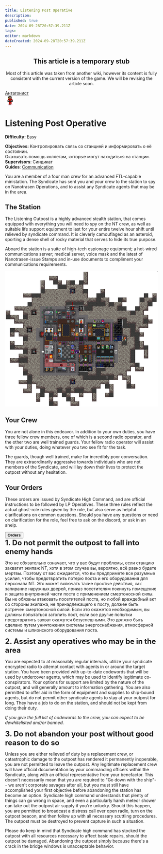 ```yaml
---
title: Listening Post Operative
description: 
published: true
date: 2024-09-28T20:57:39.211Z
tags: 
editor: markdown
dateCreated: 2024-09-28T20:57:39.211Z
---
```


<center>
<div class="warning-banner">
<h2> This article is a temporary stub </h2>
<p>Most of this article was taken from another wiki, however its content is fully consistent with the current version of the game. We will be revising the article soon.</p>
</div>
</center>

<div style="display: flex; justify-content: center;">
<div class="roles-passport antag">
  <div class="title antag"><a href="/roles/antagonists">Антагонист</a></div>
  <div>
    <div><div><img src="/roles/listening_operative.png"></div></div>
  <div><div>
    <h1>Listening Post Operative</h1>
    <p><strong>Difficulty:</strong> Easy</p>
    <strong>Objectives:</strong> Контролировать связь со станцией и информировать о её состоянии. <br>
Оказывать помощь коллегам, которые могут находиться на станции.<br>
    <b>Supervisors</b>: Синдикат<br>
    <b>Guides</b>: <a href="/guides/communication">Communication</a> 
  </div></div>
  </div>
</div>
</div>

You are a member of a four man crew for an advanced FTL-capable ministation. The Syndicate has sent you and your crew to the station to spy on Nanotrasen Operations, and to assist any Syndicate agents that may be in the area.


## The Station

<div class="imageBox">
  <div>
The Listening Outpost is a highly advanced stealth station, that comes equipped with everything you will need to spy on the NT crew, as well as suitable life support equipment to last for your entire twelve hour shift until relieved by syndicate command. It is cleverly camouflaged as an asteroid, sporting a dense shell of rocky material that serves to hide its true purpose.

Aboard the station is a suite of high-tech espionage equipment; a hot-wired communications server; medical server, voice mask and the latest of Nanotrasen-issue Stamps and in-use documents to compliment your communications requirements.

  </div>
  <img src="/listening_post_operative.png"/>
</div>

## Your Crew

You are not alone in this endeavor. In addition to your own duties, you have three fellow crew members, one of which is a second radio operator, and the other two are well trained guards. Your fellow radio operator will assist with your duties, doing whatever you two see fit for the task.

The guards, though well trained, make for incredibly poor conversation. They are extraordinarily aggressive towards individuals who are not members of the Syndicate, and will lay down their lives to protect the outpost without any hesitation.


## Your Orders

These orders are issued by Syndicate High Command, and are official instructions to be followed by LP Operatives. These three rules reflect the actual ghost-role rules given by the role, but also serve as helpful clarifications on common questions. Should you have any questions or need on clarification for the role, feel free to ask on the discord, or ask in an ahelp.

<button type="button" class="collapsible">
  <div><b>Orders</b></div>
</button>
<div class="content">
<b style="font-size: 24px;">1. Do not permit the outpost to fall into enemy hands</b>

Это не обязательно означает, что у вас будут проблемы, если станцию захватит экипаж NT, хотя в этом случае вы, вероятно, всё равно будете мертвы. Поэтому от вас ожидается, что вы предпримете все разумные усилия, чтобы предотвратить потерю поста и его оборудования для персонала NT. Это может включать такие простые действия, как запирание наружных дверей, приказ посетителям покинуть помещение и защита внутренней части поста с применением смертоносной силы. Вы не обязаны атаковать посетителей поста, но любой враждебный акт со стороны экипажа, не принадлежащего к посту, должен быть встречен смертоносной силой. Если это окажется необходимым, вы должны попытаться затопить пост, если все другие попытки предотвратить захват окажутся безуспешными. Это должно быть сделано путем уничтожения системы энергоснабжения, атмосферной системы и шпионского оборудования поста.


<b style="font-size: 24px;">2. Assist any operatives who may be in the area</b>

You are expected to at reasonably regular intervals, utilize your syndicate encrypted radio to attempt contact with agents in or around the target station. You have been provided with up-to-date codewords that will be used by undercover agents, which may be used to identify legitimate co-conspirators. Your options for support are limited by the nature of the outpost, and will generally amount to information gathering. You are also permitted to offer aid in the form of equipment and supplies to ship-bound agents, but do not permit other syndicate agents to stay at your outpost for long. They have a job to do on the station, and should not be kept from doing their duty.

*If you give the full list of codewords to the crew, you can expect to be dewhitelisted and/or banned.*


<b style="font-size: 24px;">3. Do not abandon your post without good reason to do so</b>

Unless you are either relieved of duty by a replacement crew, or catastrophic damage to the outpost has rendered it permanently inoperable, you are not permitted to leave the outpost. Any legitimate replacement crew will have official documentation by your commanding officers within the Syndicate, along with an official representative from your benefactor. This doesn't necessarily mean that you are required to "Go down with the ship"-- we aren't corporate savages after all, but you must still have accomplished your first objective before abandoning the station has become an option. Syndicate high command understands that plenty of things can go wrong in space, and even a particularly harsh meteor shower can take out the outpost air supply if you're unlucky. Should this happen, you are permitted to broadcast a distress call over open radio, turn on the outpost beacon, and then follow up with all necessary scuttling procedures. The outpost must be destroyed to prevent capture in such a situation.

Please do keep in mind that Syndicate high command has stocked the outpost with all resources necessary to affect basic repairs, should the outpost be damaged. Abandoning the outpost simply because there's a crack in the bridge windows is unacceptable behavior.
</div>

<div class="table"></div>
